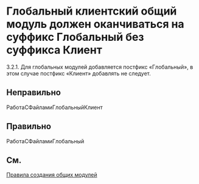 # Глобальный клиентский общий модуль должен оканчиваться на суффикс Глобальный без суффикса Клиент

3.2.1. Для глобальных модулей добавляется постфикс «Глобальный», в
этом случае постфикс «Клиент» добавлять не следует. 


## Неправильно

РаботаСФайламиГлобальныйКлиент

## Правильно

РаботаСФайламиГлобальный

## См.

[Правила создания общих модулей](https://its.1c.ru/db/v8std#content:469:hdoc:3.2.1)